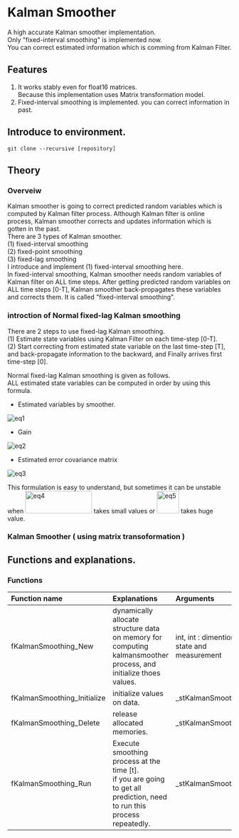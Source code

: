 # Kalman Smoother
 A high accurate Kalman smoother implementation.  
Only "fixed-interval smoothing" is implemented now.  
You can correct estimated information which is comming from Kalman Filter.  


## Features
 1. It works stably even for float16 matrices.  
    Because this implementation uses Matrix transformation model.  
 2. Fixed-interval smoothing is implemented. you can correct information in past.  


## Introduce to environment.
```
git clone --recursive [repository]
```


## Theory
### Overveiw
Kalman smoother is going to correct predicted random variables which is computed by Kalman filter process. Although Kalman filter is online process, Kalman smoother corrects and updates information which is gotten in the past.  
There are 3 types of Kalman smoother.  
(1) fixed-interval smoothing  
(2) fixed-point smoothing  
(3) fixed-lag smoothing  
 I introduce and implement (1) fixed-interval smoothing here.  
In fixed-interval smoothing, Kalman smoother needs random variables of Kalman filter on ALL time steps.
After getting predicted random variables on ALL time steps [0-T], 
Kalman smoother back-propagates these variables and corrects them.
It is called "fixed-interval smoothing".  

### introction of Normal fixed-lag Kalman smoothing 
 There are 2 steps to use fixed-lag Kalman smoothing.  
(1) Estimate state variables using Kalman Filter on each time-step [0-T].  
(2) Start correcting from estimated state variable on the last time-step [T],  
    and back-propagate information to the backward, and Finally arrives first time-step [0].

Normal fixed-lag Kalman smoothing is given as follows.  
ALL estimated state variables can be computed in order by using this formula.  

* Estimated variables by smoother.
<img src="https://github.com/kohei-tofu/KalmanSmoother_in_C/blob/master/imgs/eq1.jpg" alt="eq1" title="formulation1">

* Gain
<img src="https://github.com/kohei-tofu/KalmanSmoother_in_C/blob/master/imgs/eq2.jpg" alt="eq2" title="formulation2">

* Estimated error covariance matrix
<img src="https://github.com/kohei-tofu/KalmanSmoother_in_C/blob/master/imgs/eq3.jpg" alt="eq3" title="formulation3">

 This formulation is easy to understand, but sometimes it can be unstable when <img src="https://github.com/kohei-tofu/KalmanSmoother_in_C/blob/master/imgs/eq4.jpg" alt="eq4" title="formulation4" width="150" height="50"> takes small values or <img src="https://github.com/kohei-tofu/KalmanSmoother_in_C/blob/master/imgs/eq5.jpg" alt="eq5" title="formulation5" width="50" height="50"> takes huge value.




### Kalman Smoother ( using matrix transoformation )


## Functions and explanations.

### Functions
|Function name|Explanations|Arguments|
|:---|:---|:---|
|fKalmanSmoothing_New|dynamically allocate structure data on memory for computing kalmansmoother process, and initialize thoes values.|int, int : dimention of state and measurement|
|fKalmanSmoothing_Initialize|initialize values on data.|_stKalmanSmoothing*|
|fKalmanSmoothing_Delete| release allocated memories.|_stKalmanSmoothing*|
|fKalmanSmoothing_Run| Execute smoothing process at the time [t]. <br> if you are going to get all prediction, need to run this process repeatedly. |_stKalmanSmoothing*|


